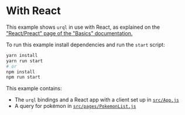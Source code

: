 # With React

This example shows `urql` in use with React, as explained on the ["React/Preact" page of the "Basics"
documentation.](https://formidable.com/open-source/urql/docs/basics/react-preact/)

To run this example install dependencies and run the `start` script:

```sh
yarn install
yarn run start
# or
npm install
npm run start
```

This example contains:

- The `urql` bindings and a React app with a client set up in [`src/App.js`](src/App.js)
- A query for pokémon in [`src/pages/PokemonList.js`](src/pages/PokemonList.js)

